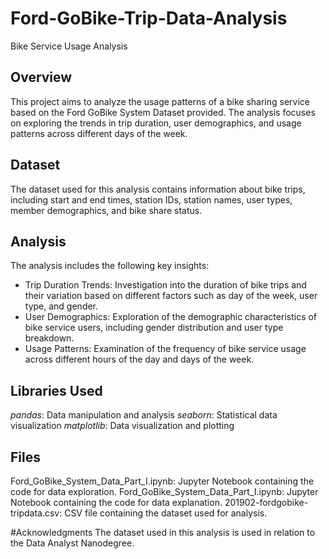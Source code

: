 # Ford-GoBike-Trip-Data-Analysis
Bike Service Usage Analysis

## Overview
This project aims to analyze the usage patterns of a bike sharing service based on the Ford GoBike System Dataset provided. The analysis focuses on exploring the trends in trip duration, user demographics, and usage patterns across different days of the week.

## Dataset
The dataset used for this analysis contains information about bike trips, including start and end times, station IDs, station names, user types, member demographics, and bike share status.

## Analysis
The analysis includes the following key insights:

- Trip Duration Trends: Investigation into the duration of bike trips and their variation based on different factors such as day of the week, user type, and gender.
- User Demographics: Exploration of the demographic characteristics of bike service users, including gender distribution and user type breakdown.
- Usage Patterns: Examination of the frequency of bike service usage across different hours of the day and days of the week.

## Libraries Used
*pandas*: Data manipulation and analysis
*seaborn*: Statistical data visualization
*matplotlib*: Data visualization and plotting

## Files
Ford_GoBike_System_Data_Part_I.ipynb: Jupyter Notebook containing the code for data exploration.
Ford_GoBike_System_Data_Part_I.ipynb: Jupyter Notebook containing the code for data explanation.
201902-fordgobike-tripdata.csv: CSV file containing the dataset used for analysis.

#Acknowledgments
The dataset used in this analysis is used in relation to the Data Analyst Nanodegree.
